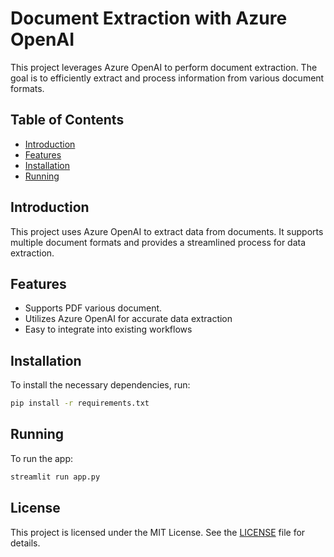 # Document Extraction with Azure OpenAI

This project leverages Azure OpenAI to perform document extraction. The goal is to efficiently extract and process information from various document formats.

## Table of Contents
- [Introduction](#introduction)
- [Features](#features)
- [Installation](#installation)
- [Running](#running)

## Introduction
This project uses Azure OpenAI to extract data from documents. It supports multiple document formats and provides a streamlined process for data extraction.

## Features
- Supports PDF various document.
- Utilizes Azure OpenAI for accurate data extraction
- Easy to integrate into existing workflows

## Installation
To install the necessary dependencies, run:
```bash
pip install -r requirements.txt
```

## Running
To run the app:
```bash
streamlit run app.py
```

## License
This project is licensed under the MIT License. See the [LICENSE](LICENSE) file for details.